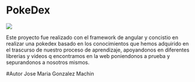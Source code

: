 # PokeDex
<img src=https://i.pinimg.com/originals/8a/81/ec/8a81ecd8fdd266b3221da325875c0ea8.gif>

Este proyecto fue realizado con el framework de angular y concistio en realizar una pokedex basado en los conocimientos que hemos adquirido en el trascurso de nuestro proceso de aprendizaje, apoyandonos en diferentes librerias y videos q encontramos en la web poniendonos a prueba y sepurandonos a nosotros mismos.

#Autor
Jose Maria Gonzalez Machin
